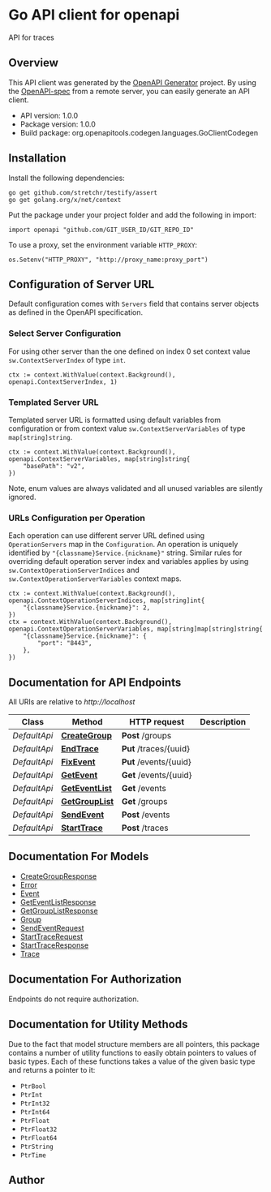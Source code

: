 # Go API client for openapi

API for traces

## Overview
This API client was generated by the [OpenAPI Generator](https://openapi-generator.tech) project.  By using the [OpenAPI-spec](https://www.openapis.org/) from a remote server, you can easily generate an API client.

- API version: 1.0.0
- Package version: 1.0.0
- Build package: org.openapitools.codegen.languages.GoClientCodegen

## Installation

Install the following dependencies:

```shell
go get github.com/stretchr/testify/assert
go get golang.org/x/net/context
```

Put the package under your project folder and add the following in import:

```golang
import openapi "github.com/GIT_USER_ID/GIT_REPO_ID"
```

To use a proxy, set the environment variable `HTTP_PROXY`:

```golang
os.Setenv("HTTP_PROXY", "http://proxy_name:proxy_port")
```

## Configuration of Server URL

Default configuration comes with `Servers` field that contains server objects as defined in the OpenAPI specification.

### Select Server Configuration

For using other server than the one defined on index 0 set context value `sw.ContextServerIndex` of type `int`.

```golang
ctx := context.WithValue(context.Background(), openapi.ContextServerIndex, 1)
```

### Templated Server URL

Templated server URL is formatted using default variables from configuration or from context value `sw.ContextServerVariables` of type `map[string]string`.

```golang
ctx := context.WithValue(context.Background(), openapi.ContextServerVariables, map[string]string{
	"basePath": "v2",
})
```

Note, enum values are always validated and all unused variables are silently ignored.

### URLs Configuration per Operation

Each operation can use different server URL defined using `OperationServers` map in the `Configuration`.
An operation is uniquely identified by `"{classname}Service.{nickname}"` string.
Similar rules for overriding default operation server index and variables applies by using `sw.ContextOperationServerIndices` and `sw.ContextOperationServerVariables` context maps.

```golang
ctx := context.WithValue(context.Background(), openapi.ContextOperationServerIndices, map[string]int{
	"{classname}Service.{nickname}": 2,
})
ctx = context.WithValue(context.Background(), openapi.ContextOperationServerVariables, map[string]map[string]string{
	"{classname}Service.{nickname}": {
		"port": "8443",
	},
})
```

## Documentation for API Endpoints

All URIs are relative to *http://localhost*

Class | Method | HTTP request | Description
------------ | ------------- | ------------- | -------------
*DefaultApi* | [**CreateGroup**](docs/DefaultApi.md#creategroup) | **Post** /groups | 
*DefaultApi* | [**EndTrace**](docs/DefaultApi.md#endtrace) | **Put** /traces/{uuid} | 
*DefaultApi* | [**FixEvent**](docs/DefaultApi.md#fixevent) | **Put** /events/{uuid} | 
*DefaultApi* | [**GetEvent**](docs/DefaultApi.md#getevent) | **Get** /events/{uuid} | 
*DefaultApi* | [**GetEventList**](docs/DefaultApi.md#geteventlist) | **Get** /events | 
*DefaultApi* | [**GetGroupList**](docs/DefaultApi.md#getgrouplist) | **Get** /groups | 
*DefaultApi* | [**SendEvent**](docs/DefaultApi.md#sendevent) | **Post** /events | 
*DefaultApi* | [**StartTrace**](docs/DefaultApi.md#starttrace) | **Post** /traces | 


## Documentation For Models

 - [CreateGroupResponse](docs/CreateGroupResponse.md)
 - [Error](docs/Error.md)
 - [Event](docs/Event.md)
 - [GetEventListResponse](docs/GetEventListResponse.md)
 - [GetGroupListResponse](docs/GetGroupListResponse.md)
 - [Group](docs/Group.md)
 - [SendEventRequest](docs/SendEventRequest.md)
 - [StartTraceRequest](docs/StartTraceRequest.md)
 - [StartTraceResponse](docs/StartTraceResponse.md)
 - [Trace](docs/Trace.md)


## Documentation For Authorization

 Endpoints do not require authorization.


## Documentation for Utility Methods

Due to the fact that model structure members are all pointers, this package contains
a number of utility functions to easily obtain pointers to values of basic types.
Each of these functions takes a value of the given basic type and returns a pointer to it:

* `PtrBool`
* `PtrInt`
* `PtrInt32`
* `PtrInt64`
* `PtrFloat`
* `PtrFloat32`
* `PtrFloat64`
* `PtrString`
* `PtrTime`

## Author



